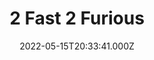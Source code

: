 ---
title: "2 Fast 2 Furious"
year: 2003
date: 2022-05-15T20:33:41.000Z
permalink: /almanac/movies/2022-05-15-2-fast-2-furious/index.html
link: https://letterboxd.com/rknightuk/film/2-fast-2-furious/2/
rating: 3
tmdbid: 584
---